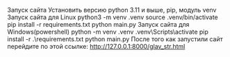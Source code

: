 Запуск сайта
Установить версию python 3.11 и выше, pip, модуль venv
Запуск сайта для Linux
python3 -m venv .venv
source .venv/bin/activate
pip install -r requirements.txt
python main.py
Запуск сайта для Windows(powershell)
python -m venv .venv
.venv\Scripts\activate
pip install -r .\requirements.txt 
python main.py
После того как запустили сайт перейдите по этой ссылке: http://127.0.0.1:8000/glav_str.html
